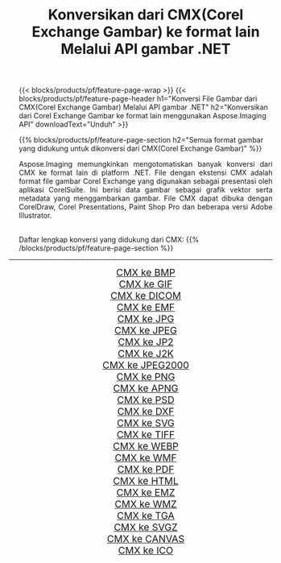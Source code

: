 ﻿---
title: Konversikan dari CMX(Corel Exchange Gambar) ke format lain Melalui API gambar .NET 
weight: 3920
url: /id/net/conversion/from/cmx 
lang: id
langdirlevel: 2
locales: zh-hans,ja,it,ru,de,es,fr,nl,id,lt,pl,pt,vi,tr,ko,zh-hant,ar,hi,th,sv,cs,uk,he
description: Menggunakan Aspose.Imaging Anda dapat dengan mudah mengonversi dari CMX(Corel Exchange Gambar) ke format lain
---

{{< blocks/products/pf/feature-page-wrap >}}
{{< blocks/products/pf/feature-page-header h1="Konversi File Gambar dari CMX(Corel Exchange Gambar) Melalui API gambar .NET" h2="Konversikan dari Corel Exchange Gambar ke format lain menggunakan Aspose.Imaging API" downloadText="Unduh" >}}


{{% blocks/products/pf/feature-page-section  h2="Semua format gambar yang didukung untuk dikonversi dari CMX(Corel Exchange Gambar)" %}}
<p align=justify>Aspose.Imaging memungkinkan mengotomatiskan banyak konversi dari CMX ke format lain di platform .NET. File dengan ekstensi CMX adalah format file gambar Corel Exchange yang digunakan sebagai presentasi oleh aplikasi CorelSuite. Ini berisi data gambar sebagai grafik vektor serta metadata yang menggambarkan gambar. File CMX dapat dibuka dengan CorelDraw, Corel Presentations, Paint Shop Pro dan beberapa versi Adobe Illustrator.</p>
<br/>
Daftar lengkap konversi yang didukung dari CMX:
{{% /blocks/products/pf/feature-page-section %}}
<div class="container-fluid productfamilypage bg-gray">
    <div class="convertypes bg-gray agp-content section">
        <div class="container">
		<hr style="margin-left:-20px;"/>
		<div class="row other-converters" style="gap: 10px;font-size: 19px;text-align:center;">
		    <div class='col-md-2 other-converter remove-lp remove-rp'><a href="/imaging/id/net/conversion/cmx-to-bmp" style="padding:15px;">CMX ke BMP</a></div><div class='col-md-2 other-converter remove-lp remove-rp'><a href="/imaging/id/net/conversion/cmx-to-gif" style="padding:15px;">CMX ke GIF</a></div><div class='col-md-2 other-converter remove-lp remove-rp'><a href="/imaging/id/net/conversion/cmx-to-dicom" style="padding:15px;">CMX ke DICOM</a></div><div class='col-md-2 other-converter remove-lp remove-rp'><a href="/imaging/id/net/conversion/cmx-to-emf" style="padding:15px;">CMX ke EMF</a></div><div class='col-md-2 other-converter remove-lp remove-rp'><a href="/imaging/id/net/conversion/cmx-to-jpg" style="padding:15px;">CMX ke JPG</a></div><div class='col-md-2 other-converter remove-lp remove-rp'><a href="/imaging/id/net/conversion/cmx-to-jpeg" style="padding:15px;">CMX ke JPEG</a></div><div class='col-md-2 other-converter remove-lp remove-rp'><a href="/imaging/id/net/conversion/cmx-to-jp2" style="padding:15px;">CMX ke JP2</a></div><div class='col-md-2 other-converter remove-lp remove-rp'><a href="/imaging/id/net/conversion/cmx-to-j2k" style="padding:15px;">CMX ke J2K</a></div><div class='col-md-2 other-converter remove-lp remove-rp'><a href="/imaging/id/net/conversion/cmx-to-jpeg2000" style="padding:15px;">CMX ke JPEG2000</a></div><div class='col-md-2 other-converter remove-lp remove-rp'><a href="/imaging/id/net/conversion/cmx-to-png" style="padding:15px;">CMX ke PNG</a></div><div class='col-md-2 other-converter remove-lp remove-rp'><a href="/imaging/id/net/conversion/cmx-to-apng" style="padding:15px;">CMX ke APNG</a></div><div class='col-md-2 other-converter remove-lp remove-rp'><a href="/imaging/id/net/conversion/cmx-to-psd" style="padding:15px;">CMX ke PSD</a></div><div class='col-md-2 other-converter remove-lp remove-rp'><a href="/imaging/id/net/conversion/cmx-to-dxf" style="padding:15px;">CMX ke DXF</a></div><div class='col-md-2 other-converter remove-lp remove-rp'><a href="/imaging/id/net/conversion/cmx-to-svg" style="padding:15px;">CMX ke SVG</a></div><div class='col-md-2 other-converter remove-lp remove-rp'><a href="/imaging/id/net/conversion/cmx-to-tiff" style="padding:15px;">CMX ke TIFF</a></div><div class='col-md-2 other-converter remove-lp remove-rp'><a href="/imaging/id/net/conversion/cmx-to-webp" style="padding:15px;">CMX ke WEBP</a></div><div class='col-md-2 other-converter remove-lp remove-rp'><a href="/imaging/id/net/conversion/cmx-to-wmf" style="padding:15px;">CMX ke WMF</a></div><div class='col-md-2 other-converter remove-lp remove-rp'><a href="/imaging/id/net/conversion/cmx-to-pdf" style="padding:15px;">CMX ke PDF</a></div><div class='col-md-2 other-converter remove-lp remove-rp'><a href="/imaging/id/net/conversion/cmx-to-html" style="padding:15px;">CMX ke HTML</a></div><div class='col-md-2 other-converter remove-lp remove-rp'><a href="/imaging/id/net/conversion/cmx-to-emz" style="padding:15px;">CMX ke EMZ</a></div><div class='col-md-2 other-converter remove-lp remove-rp'><a href="/imaging/id/net/conversion/cmx-to-wmz" style="padding:15px;">CMX ke WMZ</a></div><div class='col-md-2 other-converter remove-lp remove-rp'><a href="/imaging/id/net/conversion/cmx-to-tga" style="padding:15px;">CMX ke TGA</a></div><div class='col-md-2 other-converter remove-lp remove-rp'><a href="/imaging/id/net/conversion/cmx-to-svgz" style="padding:15px;">CMX ke SVGZ</a></div><div class='col-md-2 other-converter remove-lp remove-rp'><a href="/imaging/id/net/conversion/cmx-to-canvas" style="padding:15px;">CMX ke CANVAS</a></div><div class='col-md-2 other-converter remove-lp remove-rp'><a href="/imaging/id/net/conversion/cmx-to-ico" style="padding:15px;">CMX ke ICO</a></div>
                </div>
        </div>
    </div>
</div>
<br/>


